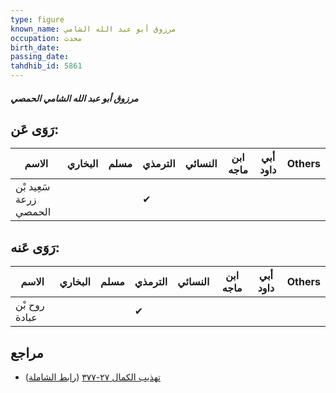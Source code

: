 ```yaml
---
type: figure
known_name: مرزوق أبو عبد الله الشامي
occupation: محدث
birth_date:
passing_date:
tahdhib_id: 5861
---
```

##### مرزوق أبو عبد الله الشامي الحمصي

## رَوَى عَن:
| الاسم                  | البخاري | مسلم | الترمذي | النسائي | ابن ماجه | أبي داود | Others |
| ---------------------- | ------- | ---- | ------- | ------- | -------- | -------- | ------ |
| سَعِيد بْن زرعة الحمصي |         |      | ✔       |         |          |          |        |
## رَوَى عَنه:
| الاسم         | البخاري | مسلم | الترمذي | النسائي | ابن ماجه | أبي داود | Others |
| ------------- | ------- | ---- | ------- | ------- | -------- | -------- | ------ |
| روح بْن عبادة |         |      | ✔       |         |          |          |        |
## مراجع
- [تهذيب الكمال ٢٧-٣٧٧](obsidian://open?vault=Tahdhib-al-Kamal&file=Figures/٥٨٦١-مرزوق%20أبو%20عبد%20الله%20الشامي%20الحمصي) ([رابط الشاملة](https://shamela.ws/book/3722/14766))
